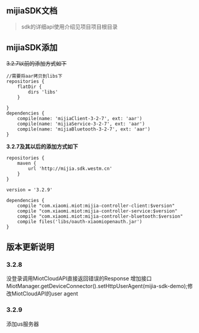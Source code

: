 ﻿## mijiaSDK文档
> sdk的详细api使用介绍见项目项目根目录

## mijiaSDK添加

~~3.2.7以前的添加方式如下~~
```
//需要将aar拷贝到libs下
repositories {
    flatDir {
        dirs 'libs'
    }

}
dependencies {
    compile(name: 'mijiaClient-3-2-7', ext: 'aar')
    compile(name: 'mijiaService-3-2-7', ext: 'aar')
    compile(name: 'mijiaBluetooth-3-2-7', ext: 'aar')
}
```
**3.2.7及其以后的添加方式如下**
```
repositories {
    maven {
        url 'http://mijia.sdk.westm.cn'
    }
}

version = '3.2.9'

dependencies {
    compile "com.xiaomi.miot:mijia-controller-client:$version"
    compile "com.xiaomi.miot:mijia-controller-service:$version"
    compile "com.xiaomi.miot:mijia-controller-bluetooth:$version"
    compile files('libs/oauth-xiaomiopenauth.jar')
}
```

## 版本更新说明

### 3.2.8
没登录调用MiotCloudAPI直接返回错误的Response
增加接口MiotManager.getDeviceConnector().setHttpUserAgent(mijia-sdk-demo);修改MiotCloudAPI的user agent

### 3.2.9
添加us服务器